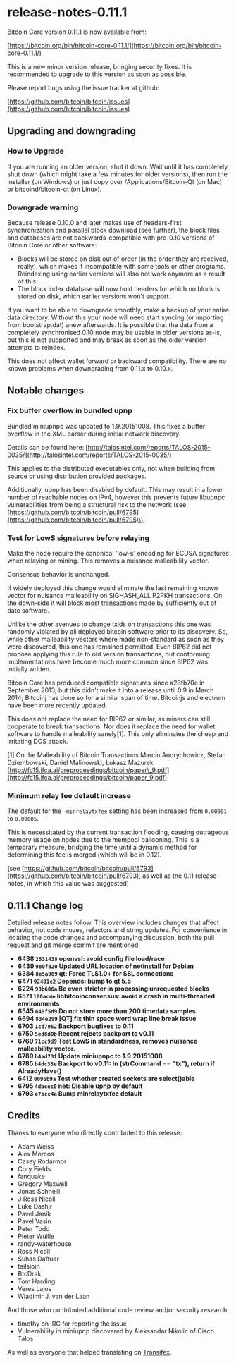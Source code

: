 # release-notes-0.11.1

Bitcoin Core version 0.11.1 is now available from:

[https://bitcoin.org/bin/bitcoin-core-0.11.1/](https://bitcoin.org/bin/bitcoin-core-0.11.1/)

This is a new minor version release, bringing security fixes. It is recommended to upgrade to this version as soon as possible.

Please report bugs using the issue tracker at github:

[https://github.com/bitcoin/bitcoin/issues](https://github.com/bitcoin/bitcoin/issues)

## Upgrading and downgrading

### How to Upgrade

If you are running an older version, shut it down. Wait until it has completely shut down \(which might take a few minutes for older versions\), then run the installer \(on Windows\) or just copy over /Applications/Bitcoin-Qt \(on Mac\) or bitcoind/bitcoin-qt \(on Linux\).

### Downgrade warning

Because release 0.10.0 and later makes use of headers-first synchronization and parallel block download \(see further\), the block files and databases are not backwards-compatible with pre-0.10 versions of Bitcoin Core or other software:

* Blocks will be stored on disk out of order \(in the order they are received, really\), which makes it incompatible with some tools or other programs. Reindexing using earlier versions will also not work anymore as a result of this.
* The block index database will now hold headers for which no block is stored on disk, which earlier versions won't support.

If you want to be able to downgrade smoothly, make a backup of your entire data directory. Without this your node will need start syncing \(or importing from bootstrap.dat\) anew afterwards. It is possible that the data from a completely synchronised 0.10 node may be usable in older versions as-is, but this is not supported and may break as soon as the older version attempts to reindex.

This does not affect wallet forward or backward compatibility. There are no known problems when downgrading from 0.11.x to 0.10.x.

## Notable changes

### Fix buffer overflow in bundled upnp

Bundled miniupnpc was updated to 1.9.20151008. This fixes a buffer overflow in the XML parser during initial network discovery.

Details can be found here: [http://talosintel.com/reports/TALOS-2015-0035/](http://talosintel.com/reports/TALOS-2015-0035/)

This applies to the distributed executables only, not when building from source or using distribution provided packages.

Additionally, upnp has been disabled by default. This may result in a lower number of reachable nodes on IPv4, however this prevents future libupnpc vulnerabilities from being a structural risk to the network \(see [https://github.com/bitcoin/bitcoin/pull/6795](https://github.com/bitcoin/bitcoin/pull/6795)\).

### Test for LowS signatures before relaying

Make the node require the canonical 'low-s' encoding for ECDSA signatures when relaying or mining. This removes a nuisance malleability vector.

Consensus behavior is unchanged.

If widely deployed this change would eliminate the last remaining known vector for nuisance malleability on SIGHASH\_ALL P2PKH transactions. On the down-side it will block most transactions made by sufficiently out of date software.

Unlike the other avenues to change txids on transactions this one was randomly violated by all deployed bitcoin software prior to its discovery. So, while other malleability vectors where made non-standard as soon as they were discovered, this one has remained permitted. Even BIP62 did not propose applying this rule to old version transactions, but conforming implementations have become much more common since BIP62 was initially written.

Bitcoin Core has produced compatible signatures since a28fb70e in September 2013, but this didn't make it into a release until 0.9 in March 2014; Bitcoinj has done so for a similar span of time. Bitcoinjs and electrum have been more recently updated.

This does not replace the need for BIP62 or similar, as miners can still cooperate to break transactions. Nor does it replace the need for wallet software to handle malleability sanely\[1\]. This only eliminates the cheap and irritating DOS attack.

\[1\] On the Malleability of Bitcoin Transactions Marcin Andrychowicz, Stefan Dziembowski, Daniel Malinowski, Łukasz Mazurek [http://fc15.ifca.ai/preproceedings/bitcoin/paper\_9.pdf](http://fc15.ifca.ai/preproceedings/bitcoin/paper_9.pdf)

### Minimum relay fee default increase

The default for the `-minrelaytxfee` setting has been increased from `0.00001` to `0.00005`.

This is necessitated by the current transaction flooding, causing outrageous memory usage on nodes due to the mempool ballooning. This is a temporary measure, bridging the time until a dynamic method for determining this fee is merged \(which will be in 0.12\).

\(see [https://github.com/bitcoin/bitcoin/pull/6793](https://github.com/bitcoin/bitcoin/pull/6793), as well as the 0.11 release notes, in which this value was suggested\)

## 0.11.1 Change log

Detailed release notes follow. This overview includes changes that affect behavior, not code moves, refactors and string updates. For convenience in locating the code changes and accompanying discussion, both the pull request and git merge commit are mentioned.

* **6438 `2531438` openssl: avoid config file load/race**
* **6439 `980f820` Updated URL location of netinstall for Debian**
* **6384 `8e5a969` qt: Force TLS1.0+ for SSL connections**
* **6471 `92401c2` Depends: bump to qt 5.5**
* **6224 `93b606a` Be even stricter in processing unrequested blocks**
* **6571 `100ac4e` libbitcoinconsensus: avoid a crash in multi-threaded environments**
* **6545 `649f5d9` Do not store more than 200 timedata samples.**
* **6694 `834e299` \[QT\] fix thin space word wrap line break issue**
* **6703 `1cd7952` Backport bugfixes to 0.11**
* **6750 `5ed8d0b` Recent rejects backport to v0.11**
* **6769 `71cc9d9` Test LowS in standardness, removes nuisance malleability vector.**
* **6789 `b4ad73f` Update miniupnpc to 1.9.20151008**
* **6785 `b4dc33e` Backport to v0.11: In \(strCommand == "tx"\), return if AlreadyHave\(\)**
* **6412 `0095b9a` Test whether created sockets are select\(\)able**
* **6795 `4dbcec0` net: Disable upnp by default**
* **6793 `e7bcc4a` Bump minrelaytxfee default**

## Credits

Thanks to everyone who directly contributed to this release:

* Adam Weiss
* Alex Morcos
* Casey Rodarmor
* Cory Fields
* fanquake
* Gregory Maxwell
* Jonas Schnelli
* J Ross Nicoll
* Luke Dashjr
* Pavel Janík
* Pavel Vasin
* Peter Todd
* Pieter Wuille
* randy-waterhouse
* Ross Nicoll
* Suhas Daftuar
* tailsjoin
* ฿tcDrak
* Tom Harding
* Veres Lajos
* Wladimir J. van der Laan

And those who contributed additional code review and/or security research:

* timothy on IRC for reporting the issue
* Vulnerability in miniupnp discovered by Aleksandar Nikolic of Cisco Talos

As well as everyone that helped translating on [Transifex](https://www.transifex.com/projects/p/bitcoin/).

